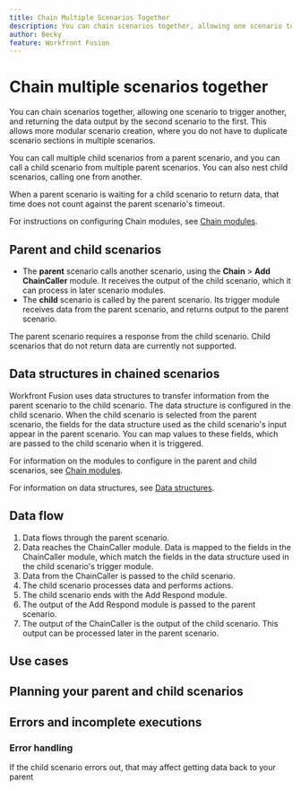 ```yaml
---
title: Chain Multiple Scenarios Together
description: You can chain scenarios together, allowing one scenario to trigger another, and returning the data output by the second scenario to the first.
author: Becky
feature: Workfront Fusion
---
```


# Chain multiple scenarios together

You can chain scenarios together, allowing one scenario to trigger another, and returning the data output by the second scenario to the first. This allows more modular scenario creation, where you do not have to duplicate scenario sections in multiple scenarios.

You can call multiple child scenarios from a parent scenario, and you can call a child scenario from multiple parent scenarios. You can also nest child scenarios, calling one from another.

When a parent scenario is waiting for a child scenario to return data, that time does not count against the parent scenario's timeout. <!--For example, if a parent scenario calls 5 child scenarios, each of which takes 10 minutes to run, for a total of 50 minutes. The modules in the parent scenario itself take 15 minutes to run. The parent scenario does not time out, even though a total of 65 minutes has passed, which is over the timeout limit of 40 minutes.-->

<!--Example???-->

<!--This article will be about the concept and use cases-->

For instructions on configuring Chain modules, see [Chain modules](/help/workfront-fusion/references/apps-and-modules/tools-and-transformers/chain-modules.md).

## Parent and child scenarios

* The **parent** scenario calls another scenario, using the **Chain** > **Add ChainCaller** module. It receives the output of the child scenario, which it can process in later scenario modules. 
* The **child** scenario is called by the parent scenario. Its trigger module receives data from the parent scenario, and returns output to the parent scenario.

The parent scenario requires a response from the child scenario. Child scenarios that do not return data are currently not supported.

## Data structures in chained scenarios

Workfront Fusion uses data structures to transfer information from the parent scenario to the child scenario. The data structure is configured in the child scenario. When the child scenario is selected from the parent scenario, the fields for the data structure used as the child scenario's input appear in the parent scenario. You can map values to these fields, which are passed to the child scenario when it is triggered.

For information on the modules to configure in the parent and child scenarios, see [Chain modules](/help/workfront-fusion/references/apps-and-modules/tools-and-transformers/chain-modules.md).

For information on data structures, see [Data structures](/help/workfront-fusion/references/mapping-panel/data-types/data-structures.md).

## Data flow

1. Data flows through the parent scenario.
1. Data reaches the ChainCaller module. Data is mapped to the fields in the ChainCaller module, which match the fields in the data structure used in the child scenario's trigger module.
1. Data from the ChainCaller is passed to the child scenario.
1. The child scenario processes data and performs actions.
1. The child scenario ends with the Add Respond module.
1. The output of the Add Respond module is passed to the parent scenario.
1. The output of the ChainCaller is the output of the child scenario. This output can be processed later in the parent scenario.

## Use cases

## Planning your parent and child scenarios

## Errors and incomplete executions

### Error handling

If the child scenario errors out, that may affect getting data back to your parent 

